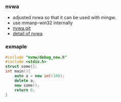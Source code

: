 ### nvwa
* adjusted nvwa so that it can be used with mingw.
* use mmanp-win32 internally
* [nvwa.git](https://github.com/adah1972/nvwa.git)
* [detail of nvwa](http://wyw.dcweb.cn/leakage.htm)

### exmaple 
```c++
#include "nvmw/debug_new.h"
#include <stdio.h>
struct some{};
int main(){
    auto a = new int(100);
    delete a;
    new some();
    return 0;
}
```
